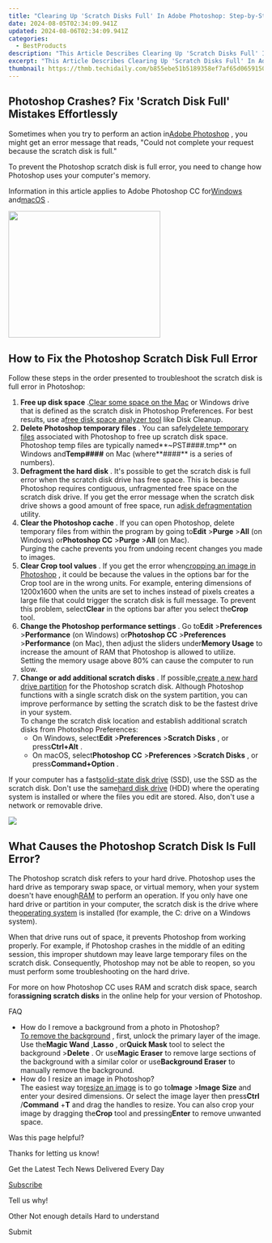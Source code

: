 ```yaml
---
title: "Clearing Up 'Scratch Disks Full' In Adobe Photoshop: Step-by-Step Guide"
date: 2024-08-05T02:34:09.941Z
updated: 2024-08-06T02:34:09.941Z
categories:
  - BestProducts
description: "This Article Describes Clearing Up 'Scratch Disks Full' In Adobe Photoshop: Step-by-Step Guide"
excerpt: "This Article Describes Clearing Up 'Scratch Disks Full' In Adobe Photoshop: Step-by-Step Guide"
thumbnail: https://thmb.techidaily.com/b855ebe51b5189358ef7af65d06591503136d0471619c6e6540592a14f8eb424.jpg
---
```


## Photoshop Crashes? Fix 'Scratch Disk Full' Mistakes Effortlessly
 Sometimes when you try to perform an action in[Adobe Photoshop](https://www.lifewire.com/what-is-photoshop-4688397) , you might get an error message that reads, "Could not complete your request because the scratch disk is full."

 To prevent the Photoshop scratch disk is full error, you need to change how Photoshop uses your computer's memory.

 Information in this article applies to Adobe Photoshop CC for[Windows](https://www.lifewire.com/brief-history-of-microsoft-windows-3507078) and[macOS](https://www.lifewire.com/what-is-macos-4691239) .

<!-- affiliate ads begin -->
<a href="https://printrendy.pxf.io/c/5597632/1453721/17020" target="_top" id="1453721"><img src="//a.impactradius-go.com/display-ad/17020-1453721" border="0" alt="" width="300" height="250"/></a><img height="0" width="0" src="https://imp.pxf.io/i/5597632/1453721/17020" style="position:absolute;visibility:hidden;" border="0" />
<!-- affiliate ads end -->
## How to Fix the Photoshop Scratch Disk Full Error

 Follow these steps in the order presented to troubleshoot the scratch disk is full error in Photoshop:

1. **Free up disk space** .[Clear some space on the Mac](https://www.lifewire.com/clear-space-on-your-mac-4165916) or Windows drive that is defined as the scratch disk in Photoshop Preferences. For best results, use a[free disk space analyzer tool](https://www.lifewire.com/free-disk-space-analyzer-tools-3986870) like Disk Cleanup.
2. **Delete Photoshop temporary files** . You can safely[delete temporary files](https://www.lifewire.com/how-to-delete-temporary-files-in-windows-2624709) associated with Photoshop to free up scratch disk space. Photoshop temp files are typically named**\~PST####.tmp** on Windows and**Temp####** on Mac (where**####** is a series of numbers).
3. **Defragment the hard disk** . It's possible to get the scratch disk is full error when the scratch disk drive has free space. This is because Photoshop requires contiguous, unfragmented free space on the scratch disk drive. If you get the error message when the scratch disk drive shows a good amount of free space, run a[disk defragmentation](https://www.lifewire.com/what-is-fragmentation-defragmentation-2625884) utility.
4. **Clear the Photoshop cache** . If you can open Photoshop, delete temporary files from within the program by going to**Edit** \>**Purge** \>**All** (on Windows) or**Photoshop CC** \>**Purge** \>**All** (on Mac).  
 Purging the cache prevents you from undoing recent changes you made to images.
5. **Clear Crop tool values** . If you get the error when[cropping an image in Photoshop](https://www.lifewire.com/how-to-crop-in-photoshop-4690942) , it could be because the values in the options bar for the Crop tool are in the wrong units. For example, entering dimensions of 1200x1600 when the units are set to inches instead of pixels creates a large file that could trigger the scratch disk is full message. To prevent this problem, select**Clear** in the options bar after you select the**Crop** tool.
6. **Change the Photoshop performance settings** . Go to**Edit** \>**Preferences** \>**Performance** (on Windows) or**Photoshop CC** \>**Preferences** \>**Performance** (on Mac), then adjust the sliders under**Memory Usage** to increase the amount of RAM that Photoshop is allowed to utilize.  
 Setting the memory usage above 80% can cause the computer to run slow.
7. **Change or add additional scratch disks** . If possible,[create a new hard drive partition](https://www.lifewire.com/how-to-partition-a-hard-drive-2626081) for the Photoshop scratch disk. Although Photoshop functions with a single scratch disk on the system partition, you can improve performance by setting the scratch disk to be the fastest drive in your system.  
 To change the scratch disk location and establish additional scratch disks from Photoshop Preferences:  
   * On Windows, select**Edit** \>**Preferences** \>**Scratch Disks** , or press**Ctrl+Alt** .  
   * On macOS, select**Photoshop CC** \>**Preferences** \>**Scratch Disks** , or press**Command+Option** .

 If your computer has a fast[solid-state disk drive](https://www.lifewire.com/solid-state-drive-833448) (SSD), use the SSD as the scratch disk. Don't use the same[hard disk drive](https://www.lifewire.com/what-is-a-hard-disk-drive-2618152) (HDD) where the operating system is installed or where the files you edit are stored. Also, don't use a network or removable drive.

<!-- affiliate ads begin -->
<a href="https://estore.winxdvd.com/order/checkout.php?PRODS=4081991&QTY=1&AFFILIATE=108875&CART=1"><img src="https://www.winxdvd.com/affiliate/new-banner/wt-500x500.jpg" border="0"></a>
<!-- affiliate ads end -->
## What Causes the Photoshop Scratch Disk Is Full Error?

 The Photoshop scratch disk refers to your hard drive. Photoshop uses the hard drive as temporary swap space, or virtual memory, when your system doesn't have enough[RAM](https://www.lifewire.com/what-is-random-access-memory-ram-2618159) to perform an operation. If you only have one hard drive or partition in your computer, the scratch disk is the drive where the[operating system](https://www.lifewire.com/operating-systems-2625912) is installed (for example, the C: drive on a Windows system).

 When that drive runs out of space, it prevents Photoshop from working properly. For example, if Photoshop crashes in the middle of an editing session, this improper shutdown may leave large temporary files on the scratch disk. Consequently, Photoshop may not be able to reopen, so you must perform some troubleshooting on the hard drive.

 For more on how Photoshop CC uses RAM and scratch disk space, search for**assigning scratch disks** in the online help for your version of Photoshop.

 FAQ

* How do I remove a background from a photo in Photoshop?  
[To remove the background](https://www.lifewire.com/how-to-remove-background-photoshop-4590085) , first, unlock the primary layer of the image. Use the**Magic Wand** ,**Lasso** , or**Quick Mask** tool to select the background >**Delete** . Or use**Magic Eraser** to remove large sections of the background with a similar color or use**Background Eraser** to manually remove the background.
* How do I resize an image in Photoshop?  
 The easiest way to[resize an image](https://www.lifewire.com/how-to-resize-an-image-photoshop-4685046) is to go to**Image** \>**Image Size** and enter your desired dimensions. Or select the image layer then press**Ctrl** /**Command** +**T** and drag the handles to resize. You can also crop your image by dragging the**Crop** tool and pressing**Enter** to remove unwanted space.

Was this page helpful?

Thanks for letting us know!

 Get the Latest Tech News Delivered Every Day

[Subscribe](https://www.lifewire.com/#)

Tell us why!

 Other  Not enough details  Hard to understand

 Submit

<ins class="adsbygoogle"
     style="display:block"
     data-ad-format="autorelaxed"
     data-ad-client="ca-pub-7571918770474297"
     data-ad-slot="1223367746"></ins>



<ins class="adsbygoogle"
     style="display:block"
     data-ad-client="ca-pub-7571918770474297"
     data-ad-slot="8358498916"
     data-ad-format="auto"
     data-full-width-responsive="true"></ins>
